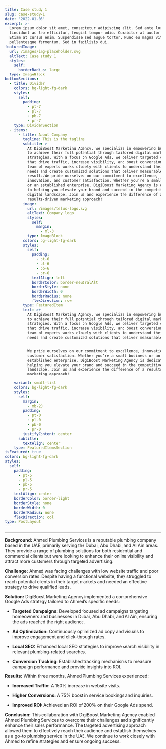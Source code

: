 ```yaml
---
title: Case study 1
slug: case-study-1
date: '2022-01-05'
excerpt: >-
  Lorem ipsum dolor sit amet, consectetur adipiscing elit. Sed ante lorem,
  tincidunt ac leo efficitur, feugiat tempor odio. Curabitur at auctor sapien.
  Etiam at cursus enim. Suspendisse sed augue tortor. Nunc eu magna vitae lorem
  pellentesque fermentum. Sed in facilisis dui.
featuredImage:
  url: /images/img-placeholder.svg
  altText: Case study 1
  styles:
    self:
      borderRadius: large
  type: ImageBlock
bottomSections:
  - title: Divider
    colors: bg-light-fg-dark
    styles:
      self:
        padding:
          - pt-7
          - pl-7
          - pb-7
          - pr-7
    type: DividerSection
  - items:
      - title: About Company
        tagline: This is the tagline
        subtitle: >-
          At DigiBoost Marketing Agency, we specialize in empowering businesses
          to achieve their full potential through tailored digital marketing
          strategies. With a focus on Google Ads, we deliver targeted campaigns
          that drive traffic, increase visibility, and boost conversions. Our
          team of experts works closely with clients to understand their unique
          needs and create customized solutions that deliver measurable
          results.We pride ourselves on our commitment to excellence,
          innovation, and customer satisfaction. Whether you’re a small business
          or an established enterprise, DigiBoost Marketing Agency is dedicated
          to helping you elevate your brand and succeed in the competitive
          digital landscape. Join us and experience the difference of a
          results-driven marketing approach!
        image:
          url: /images/telus-logo.svg
          altText: Company logo
          styles:
            self:
              margin:
                - ml-3
          type: ImageBlock
        colors: bg-light-fg-dark
        styles:
          self:
            padding:
              - pt-6
              - pl-6
              - pb-6
              - pr-6
            textAlign: left
            borderColor: border-neutralAlt
            borderStyle: none
            borderWidth: 0
            borderRadius: none
            flexDirection: row
        type: FeaturedItem
        text: >+
          At DigiBoost Marketing Agency, we specialize in empowering businesses
          to achieve their full potential through tailored digital marketing
          strategies. With a focus on Google Ads, we deliver targeted campaigns
          that drive traffic, increase visibility, and boost conversions. Our
          team of experts works closely with clients to understand their unique
          needs and create customized solutions that deliver measurable results.


          We pride ourselves on our commitment to excellence, innovation, and
          customer satisfaction. Whether you’re a small business or an
          established enterprise, DigiBoost Marketing Agency is dedicated to
          helping you elevate your brand and succeed in the competitive digital
          landscape. Join us and experience the difference of a results-driven
          marketing approach!

    variant: small-list
    colors: bg-light-fg-dark
    styles:
      self:
        margin:
          - mb-20
        padding:
          - pt-0
          - pl-0
          - pb-0
          - pr-0
        justifyContent: center
      subtitle:
        textAlign: center
    type: FeaturedItemsSection
isFeatured: true
colors: bg-light-fg-dark
styles:
  self:
    padding:
      - pt-5
      - pl-5
      - pb-5
      - pr-5
    textAlign: center
    borderColor: border-light
    borderStyle: none
    borderWidth: 0
    borderRadius: none
    flexDirection: col
type: PostLayout
---
```

***

**Background:**
Ahmed Plumbing Services is a reputable plumbing company based in the UAE, primarily serving the Dubai, Abu Dhabi, and Al Ain areas. They provide a range of plumbing solutions for both residential and commercial clients but were looking to enhance their online visibility and attract more customers through targeted advertising.

**Challenge:**
Ahmed was facing challenges with low website traffic and poor conversion rates. Despite having a functional website, they struggled to reach potential clients in their target markets and needed an effective strategy to drive qualified leads.

**Solution:**
DigiBoost Marketing Agency implemented a comprehensive Google Ads strategy tailored to Ahmed’s specific needs:

*   **Targeted Campaigns:** Developed focused ad campaigns targeting homeowners and businesses in Dubai, Abu Dhabi, and Al Ain, ensuring the ads reached the right audience.

*   **Ad Optimization:** Continuously optimized ad copy and visuals to improve engagement and click-through rates.

*   **Local SEO:** Enhanced local SEO strategies to improve search visibility in relevant plumbing-related searches.

*   **Conversion Tracking:** Established tracking mechanisms to measure campaign performance and provide insights into ROI.

**Results:**
Within three months, Ahmed Plumbing Services experienced:

*   **Increased Traffic:** A 150% increase in website visits.

*   **Higher Conversions:** A 75% boost in service bookings and inquiries.

*   **Improved ROI:** Achieved an ROI of 200% on their Google Ads spend.

**Conclusion:**
This collaboration with DigiBoost Marketing Agency enabled Ahmed Plumbing Services to overcome their challenges and significantly enhance their sales performance. The targeted advertising approach allowed them to effectively reach their audience and establish themselves as a go-to plumbing service in the UAE. We continue to work closely with Ahmed to refine strategies and ensure ongoing success.
